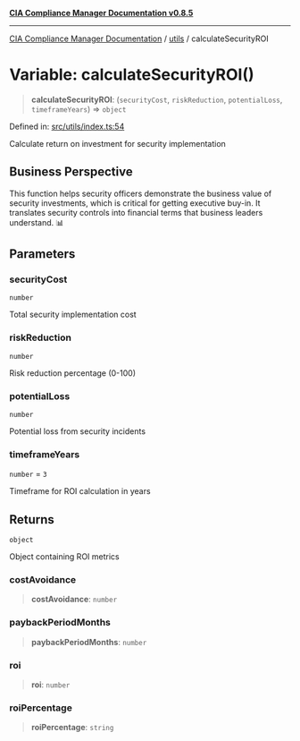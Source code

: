 [**CIA Compliance Manager Documentation v0.8.5**](../../README.md)

***

[CIA Compliance Manager Documentation](../../modules.md) / [utils](../README.md) / calculateSecurityROI

# Variable: calculateSecurityROI()

> **calculateSecurityROI**: (`securityCost`, `riskReduction`, `potentialLoss`, `timeframeYears`) => `object`

Defined in: [src/utils/index.ts:54](https://github.com/Hack23/cia-compliance-manager/blob/3ae0301247f765ba03c8c0fe645db4718bb8af76/src/utils/index.ts#L54)

Calculate return on investment for security implementation

## Business Perspective

This function helps security officers demonstrate the business value of
security investments, which is critical for getting executive buy-in. It
translates security controls into financial terms that business leaders
understand. 📊

## Parameters

### securityCost

`number`

Total security implementation cost

### riskReduction

`number`

Risk reduction percentage (0-100)

### potentialLoss

`number`

Potential loss from security incidents

### timeframeYears

`number` = `3`

Timeframe for ROI calculation in years

## Returns

`object`

Object containing ROI metrics

### costAvoidance

> **costAvoidance**: `number`

### paybackPeriodMonths

> **paybackPeriodMonths**: `number`

### roi

> **roi**: `number`

### roiPercentage

> **roiPercentage**: `string`
